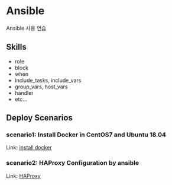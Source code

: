 # Ansible
Ansible 사용 연습

## Skills
- role
- block
- when
- include_tasks, include_vars
- group_vars, host_vars
- handler
- etc...

## Deploy Scenarios 
### scenario1: Install Docker in CentOS7 and Ubuntu 18.04
Link: [install docker][linkto1]

[linkto1]: https://github.com/namhj94/Ansible/tree/master/install_docker

### scenario2: HAProxy Configuration by ansible
Link: [HAProxy][linkto2]

[linkto2]: https://github.com/namhj94/Ansible/tree/master/exam

